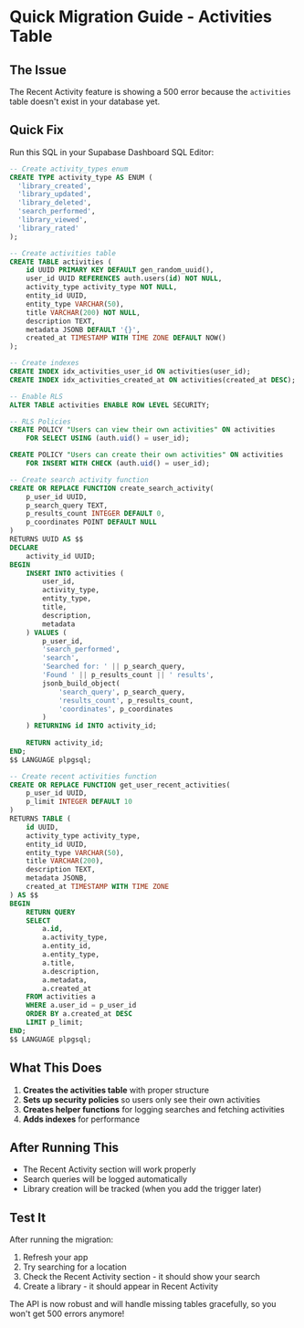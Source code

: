 # Quick Migration Guide - Activities Table

## The Issue
The Recent Activity feature is showing a 500 error because the `activities` table doesn't exist in your database yet.

## Quick Fix
Run this SQL in your Supabase Dashboard SQL Editor:

```sql
-- Create activity_types enum
CREATE TYPE activity_type AS ENUM (
  'library_created',
  'library_updated', 
  'library_deleted',
  'search_performed',
  'library_viewed',
  'library_rated'
);

-- Create activities table
CREATE TABLE activities (
    id UUID PRIMARY KEY DEFAULT gen_random_uuid(),
    user_id UUID REFERENCES auth.users(id) NOT NULL,
    activity_type activity_type NOT NULL,
    entity_id UUID,
    entity_type VARCHAR(50),
    title VARCHAR(200) NOT NULL,
    description TEXT,
    metadata JSONB DEFAULT '{}',
    created_at TIMESTAMP WITH TIME ZONE DEFAULT NOW()
);

-- Create indexes
CREATE INDEX idx_activities_user_id ON activities(user_id);
CREATE INDEX idx_activities_created_at ON activities(created_at DESC);

-- Enable RLS
ALTER TABLE activities ENABLE ROW LEVEL SECURITY;

-- RLS Policies
CREATE POLICY "Users can view their own activities" ON activities
    FOR SELECT USING (auth.uid() = user_id);

CREATE POLICY "Users can create their own activities" ON activities
    FOR INSERT WITH CHECK (auth.uid() = user_id);

-- Create search activity function
CREATE OR REPLACE FUNCTION create_search_activity(
    p_user_id UUID,
    p_search_query TEXT,
    p_results_count INTEGER DEFAULT 0,
    p_coordinates POINT DEFAULT NULL
)
RETURNS UUID AS $$
DECLARE
    activity_id UUID;
BEGIN
    INSERT INTO activities (
        user_id,
        activity_type,
        entity_type,
        title,
        description,
        metadata
    ) VALUES (
        p_user_id,
        'search_performed',
        'search',
        'Searched for: ' || p_search_query,
        'Found ' || p_results_count || ' results',
        jsonb_build_object(
            'search_query', p_search_query,
            'results_count', p_results_count,
            'coordinates', p_coordinates
        )
    ) RETURNING id INTO activity_id;
    
    RETURN activity_id;
END;
$$ LANGUAGE plpgsql;

-- Create recent activities function
CREATE OR REPLACE FUNCTION get_user_recent_activities(
    p_user_id UUID,
    p_limit INTEGER DEFAULT 10
)
RETURNS TABLE (
    id UUID,
    activity_type activity_type,
    entity_id UUID,
    entity_type VARCHAR(50),
    title VARCHAR(200),
    description TEXT,
    metadata JSONB,
    created_at TIMESTAMP WITH TIME ZONE
) AS $$
BEGIN
    RETURN QUERY
    SELECT 
        a.id,
        a.activity_type,
        a.entity_id,
        a.entity_type,
        a.title,
        a.description,
        a.metadata,
        a.created_at
    FROM activities a
    WHERE a.user_id = p_user_id
    ORDER BY a.created_at DESC
    LIMIT p_limit;
END;
$$ LANGUAGE plpgsql;
```

## What This Does
1. **Creates the activities table** with proper structure
2. **Sets up security policies** so users only see their own activities
3. **Creates helper functions** for logging searches and fetching activities
4. **Adds indexes** for performance

## After Running This
- The Recent Activity section will work properly
- Search queries will be logged automatically
- Library creation will be tracked (when you add the trigger later)

## Test It
After running the migration:
1. Refresh your app
2. Try searching for a location
3. Check the Recent Activity section - it should show your search
4. Create a library - it should appear in Recent Activity

The API is now robust and will handle missing tables gracefully, so you won't get 500 errors anymore!
